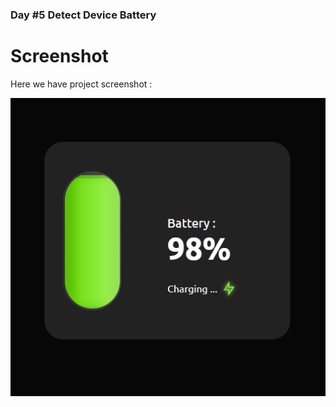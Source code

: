 ### Day #5 Detect Device Battery

# Screenshot
Here we have project screenshot :

![screenshot](./screenshot.png)